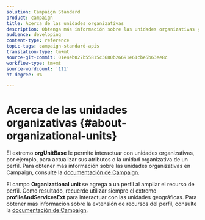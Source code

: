 ```yaml
---
solution: Campaign Standard
product: campaign
title: Acerca de las unidades organizativas
description: Obtenga más información sobre las unidades organizativas y las API.
audience: developing
content-type: reference
topic-tags: campaign-standard-apis
translation-type: tm+mt
source-git-commit: 01e4eb027b55815c3680b26691e61cbe5b63ee8c
workflow-type: tm+mt
source-wordcount: '111'
ht-degree: 0%

---
```



# Acerca de las unidades organizativas {#about-organizational-units}

El extremo **orgUnitBase** le permite interactuar con unidades organizativas, por ejemplo, para actualizar sus atributos o la unidad organizativa de un perfil. Para obtener más información sobre las unidades organizativas en Campaign, consulte la [documentación de Campaign](https://experienceleague.adobe.com/docs/campaign-standard/using/administrating/users-and-security/organizational-units.html?lang=en#administrating).

El campo **Organizational unit** se agrega a un perfil al ampliar el recurso de perfil. Como resultado, recuerde utilizar siempre el extremo **profileAndServicesExt** para interactuar con las unidades geográficas. Para obtener más información sobre la extensión de recursos del perfil, consulte la [documentación de Campaign](https://experienceleague.adobe.com/docs/campaign-standard/using/administrating/users-and-security/organizational-units.html?lang=en#partitioning-profiles).

